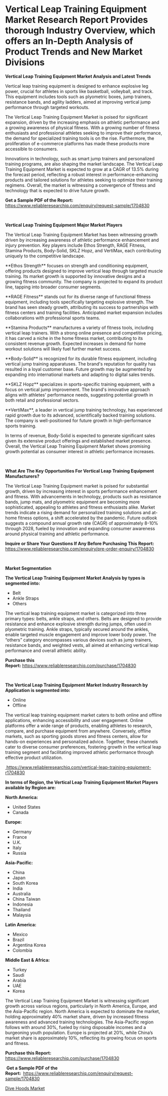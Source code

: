 <p><h1>Vertical Leap Training Equipment Market Research Report Provides thorough Industry Overview, which offers an In-Depth Analysis of Product Trends and New Market Divisions</h1></p><p><strong>Vertical Leap Training Equipment Market Analysis and Latest Trends</strong></p>
<p><p>Vertical leap training equipment is designed to enhance explosive leg power, crucial for athletes in sports like basketball, volleyball, and track. This equipment includes tools such as plyometric boxes, jump trainers, resistance bands, and agility ladders, aimed at improving vertical jump performance through targeted workouts.</p><p>The Vertical Leap Training Equipment Market is poised for significant expansion, driven by the increasing emphasis on athletic performance and a growing awareness of physical fitness. With a growing number of fitness enthusiasts and professional athletes seeking to improve their performance, the demand for specialized training tools is on the rise. Furthermore, the proliferation of e-commerce platforms has made these products more accessible to consumers. </p><p>Innovations in technology, such as smart jump trainers and personalized training programs, are also shaping the market landscape. The Vertical Leap Training Equipment Market is expected to grow at a CAGR of 13.5% during the forecast period, reflecting a robust interest in performance-enhancing products and tailored solutions for athletes seeking to optimize their training regimens. Overall, the market is witnessing a convergence of fitness and technology that is expected to drive future growth.</p></p>
<p><strong>Get a Sample PDF of the Report:&nbsp;</strong> <a href="https://www.reliableresearchiq.com/enquiry/request-sample/1704830?utm_campaign=3123&utm_medium=2&utm_source=Github&utm_content=ia&utm_term=04042025&utm_id=vertical-leap-training-equipment">https://www.reliableresearchiq.com/enquiry/request-sample/1704830</a></p>
<p>&nbsp;</p>
<p><strong>Vertical Leap Training Equipment Major Market Players</strong></p>
<p><p>The Vertical Leap Training Equipment Market has been witnessing growth driven by increasing awareness of athletic performance enhancement and injury prevention. Key players include Ethos Strength, RAGE Fitness, Stamina Products, Body-Solid, SKLZ Hopz, and VertiMax, each contributing uniquely to the competitive landscape.</p><p>**Ethos Strength** focuses on strength and conditioning equipment, offering products designed to improve vertical leap through targeted muscle training. Its market growth is supported by innovative designs and a growing fitness community. The company is projected to expand its product line, tapping into broader consumer segments.</p><p>**RAGE Fitness** stands out for its diverse range of functional fitness equipment, including tools specifically targeting explosive strength. The brand has seen steady growth, attributing its success to partnerships with fitness centers and training facilities. Anticipated market expansion includes collaborations with professional sports teams.</p><p>**Stamina Products** manufactures a variety of fitness tools, including vertical leap trainers. With a strong online presence and competitive pricing, it has carved a niche in the home fitness market, contributing to its consistent revenue growth. Expected increases in demand for home workout solutions will likely fuel further market success.</p><p>**Body-Solid** is recognized for its durable fitness equipment, including vertical jump training apparatuses. The brand's reputation for quality has resulted in a loyal customer base. Future growth may be augmented by expanding into international markets and adapting to digital sales trends.</p><p>**SKLZ Hopz** specializes in sports-specific training equipment, with a focus on vertical jump improvement. The brand's innovative approach aligns with athletes' performance needs, suggesting potential growth in both retail and professional sectors.</p><p>**VertiMax**, a leader in vertical jump training technology, has experienced rapid growth due to its advanced, scientifically backed training solutions. The company is well-positioned for future growth in high-performance sports training.</p><p>In terms of revenue, Body-Solid is expected to generate significant sales given its extensive product offerings and established market presence. Overall, the Vertical Leap Training Equipment Market shows promising growth potential as consumer interest in athletic performance increases.</p></p>
<p>&nbsp;</p>
<p><strong>What Are The Key Opportunities For Vertical Leap Training Equipment Manufacturers?</strong></p>
<p><p>The Vertical Leap Training Equipment market is poised for substantial growth, driven by increasing interest in sports performance enhancement and fitness. With advancements in technology, products such as resistance bands, jump mats, and plyometric equipment are becoming more sophisticated, appealing to athletes and fitness enthusiasts alike. Market trends indicate a rising demand for personalized training solutions and at-home fitness options, a shift accelerated by the pandemic. Future outlook suggests a compound annual growth rate (CAGR) of approximately 8-10% through 2028, fueled by innovation and expanding consumer awareness around physical training and athletic performance.</p></p>
<p><strong>Inquire or Share Your Questions If Any Before Purchasing This Report:</strong> <a href="https://www.reliableresearchiq.com/enquiry/pre-order-enquiry/1704830?utm_campaign=3123&utm_medium=2&utm_source=Github&utm_content=ia&utm_term=04042025&utm_id=vertical-leap-training-equipment">https://www.reliableresearchiq.com/enquiry/pre-order-enquiry/1704830</a></p>
<p>&nbsp;</p>
<p><strong>Market Segmentation</strong></p>
<p><strong>The Vertical Leap Training Equipment Market Analysis by types is segmented into:</strong></p>
<p><ul><li>Belt</li><li>Ankle Straps</li><li>Others</li></ul></p>
<p><p>The vertical leap training equipment market is categorized into three primary types: belts, ankle straps, and others. Belts are designed to provide resistance and enhance explosive strength during jumps, often used in plyometric training. Ankle straps, typically secured around the ankles, enable targeted muscle engagement and improve lower body power. The “others” category encompasses various devices such as jump trainers, resistance bands, and weighted vests, all aimed at enhancing vertical leap performance and overall athletic ability.</p></p>
<p><strong>Purchase this Report:&nbsp;</strong><a href="https://www.reliableresearchiq.com/purchase/1704830?utm_campaign=3123&utm_medium=2&utm_source=Github&utm_content=ia&utm_term=04042025&utm_id=vertical-leap-training-equipment">https://www.reliableresearchiq.com/purchase/1704830</a></p>
<p>&nbsp;</p>
<p><strong>The Vertical Leap Training Equipment Market Industry Research by Application is segmented into:</strong></p>
<p><ul><li>Online</li><li>Offline</li></ul></p>
<p><p>The vertical leap training equipment market caters to both online and offline applications, enhancing accessibility and user engagement. Online platforms offer a wide range of products, enabling athletes to research, compare, and purchase equipment from anywhere. Conversely, offline markets, such as sporting goods stores and fitness centers, allow for hands-on experiences and personalized advice. Together, these channels cater to diverse consumer preferences, fostering growth in the vertical leap training segment and facilitating improved athletic performance through effective product utilization.</p></p>
<p><a href="https://www.reliableresearchiq.com/vertical-leap-training-equipment-r1704830?utm_campaign=3123&utm_medium=2&utm_source=Github&utm_content=ia&utm_term=04042025&utm_id=vertical-leap-training-equipment">&nbsp;https://www.reliableresearchiq.com/vertical-leap-training-equipment-r1704830</a></p>
<p><strong>In terms of Region, the Vertical Leap Training Equipment Market Players available by Region are:</strong></p>
<p>
    <p> <strong> North America: </strong>
        <ul>
            <li>United States</li>
            <li>Canada</li>
        </ul>
        </p> 
    <p> <strong> Europe: </strong>
        <ul>
            <li>Germany</li>
            <li>France</li>
            <li>U.K.</li>
            <li>Italy</li>
            <li>Russia</li>
        </ul>
        </p> 
    <p> <strong> Asia-Pacific: </strong>
        <ul>
            <li>China</li>
            <li>Japan</li>
            <li>South Korea</li>
            <li>India</li>
            <li>Australia</li>
            <li>China Taiwan</li>
            <li>Indonesia</li>
            <li>Thailand</li>
            <li>Malaysia</li>
        </ul>
        </p> 
    <p> <strong> Latin America: </strong>
        <ul>
            <li>Mexico</li>
            <li>Brazil</li>
            <li>Argentina Korea</li>
            <li>Colombia</li>
        </ul>
        </p> 
    <p> <strong> Middle East & Africa: </strong>
        <ul>
            <li>Turkey</li>
            <li>Saudi</li>
            <li>Arabia</li>
            <li>UAE</li>
            <li>Korea</li>
        </ul>
    </p>
    </p>
<p><p>The Vertical Leap Training Equipment Market is witnessing significant growth across various regions, particularly in North America, Europe, and the Asia-Pacific region. North America is expected to dominate the market, holding approximately 40% market share, driven by increased fitness awareness and advanced training technologies. The Asia-Pacific region follows with around 30%, fueled by rising disposable incomes and a burgeoning youth population. Europe is projected at 20%, while China’s market share is approximately 10%, reflecting its growing focus on sports and fitness.</p></p>
<p><strong>Purchase this Report: </strong><a href="https://www.reliableresearchiq.com/purchase/1704830?utm_campaign=3123&utm_medium=2&utm_source=Github&utm_content=ia&utm_term=04042025&utm_id=vertical-leap-training-equipment">https://www.reliableresearchiq.com/purchase/1704830</a></p>
<p>&nbsp;<strong>Get a Sample PDF of the Report:&nbsp;&nbsp;</strong><a href="https://www.reliableresearchiq.com/enquiry/request-sample/1704830?utm_campaign=3123&utm_medium=2&utm_source=Github&utm_content=ia&utm_term=04042025&utm_id=vertical-leap-training-equipment">https://www.reliableresearchiq.com/enquiry/request-sample/1704830</a></p>
<p><strong></strong></p>
<p><p><a href="https://github.com/lynlynyusay/Market-Research-Report-List-1/blob/main/dive-hoods-market.md?utm_campaign=3123&utm_medium=2&utm_source=Github&utm_content=ia&utm_term=04042025&utm_id=vertical-leap-training-equipment">Dive Hoods Market</a></p></p>